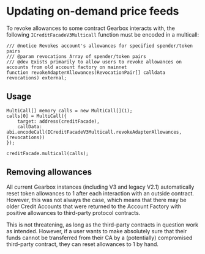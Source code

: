 # Updating on-demand price feeds

To revoke allowances to some contract Gearbox interacts with, the following `ICreditFacadeV3Multicall` function must be encoded in a multicall:

```solidity
/// @notice Revokes account's allowances for specified spender/token pairs
/// @param revocations Array of spender/token pairs
/// @dev Exists primarily to allow users to revoke allowances on accounts from old account factory on mainnet
function revokeAdapterAllowances(RevocationPair[] calldata revocations) external;
```

## Usage

```solidity
MultiCall[] memory calls = new MultiCall[](1);
calls[0] = MultiCall({
    target: address(creditFacade),
    callData: abi.encodeCall(ICreditFacadeV3Multicall.revokeAdapterAllowances, (revocations))
});

creditFacade.multicall(calls);
```

## Removing allowances

All current Gearbox instances (including V3 and legacy V2.1) automatically reset token allowances to 1 after each interaction with an outside contract. However, this was not always the case, which means that there may be older Credit Accounts that were returned to the Account Factory with positive allowances to third-party protocol contracts.

This is not threatening, as long as the third-party contracts in question work as intended. However, if a user wants to make absolutely sure that their funds cannot be transferred from their CA by a (potentially) compromised third-party contract, they can reset allowances to 1 by hand.